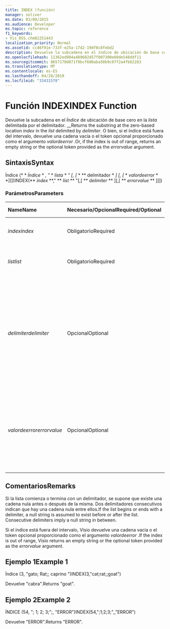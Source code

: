 ```yaml
---
title: INDEX (función)
manager: soliver
ms.date: 03/09/2015
ms.audience: Developer
ms.topic: reference
f1_keywords:
- Vis_DSS.chm82251443
localization_priority: Normal
ms.assetid: cc46f91e-733f-e25a-17d2-19df8c8febd2
description: Devuelve la subcadena en el índice de ubicación de base cero en la lista delimitada por el delimitador. O bien, si el índice está fuera del intervalo, devuelve una cadena vacía o el token opcional proporcionado como el argumento valordeerror.
ms.openlocfilehash: 11362ed984a489682d57f007300e60de548ddf11
ms.sourcegitcommit: 8657170d071f9bcf680aba50b9c07f2a4fb82283
ms.translationtype: MT
ms.contentlocale: es-ES
ms.lasthandoff: 04/28/2019
ms.locfileid: "33431578"
---
```

# <a name="index-function"></a><span data-ttu-id="84ffd-104">Función INDEX</span><span class="sxs-lookup"><span data-stu-id="84ffd-104">INDEX Function</span></span>

<span data-ttu-id="84ffd-105">Devuelve la subcadena en el _Índice_ de ubicación de base cero en la _lista_ delimitada por el delimitador. __</span><span class="sxs-lookup"><span data-stu-id="84ffd-105">Returns the substring at the zero-based location  _index_ in the  _list_ delimited by  _delimiter_.</span></span> <span data-ttu-id="84ffd-106">O bien, si el índice está fuera del intervalo, devuelve una cadena vacía o el token opcional proporcionado como el argumento *valordeerror* .</span><span class="sxs-lookup"><span data-stu-id="84ffd-106">Or, if the index is out of range, returns an empty string or the optional token provided as the  *errorvalue*  argument.</span></span> 
  
## <a name="syntax"></a><span data-ttu-id="84ffd-107">Sintaxis</span><span class="sxs-lookup"><span data-stu-id="84ffd-107">Syntax</span></span>

<span data-ttu-id="84ffd-108">Índice (\* \* *Índice* \* *, "* \* *lista* \* *" [, [* \* \*\* delimitador \* *] [, [* \* *valordeerror* \* \*]]])</span><span class="sxs-lookup"><span data-stu-id="84ffd-108">INDEX(\*\* *index* \*\*," \*\* *list* \*\* "[,[ \*\* *delimiter* \*\* ][,[ \*\* *errorvalue* \*\* ]]])</span></span> 
  
### <a name="parameters"></a><span data-ttu-id="84ffd-109">Parámetros</span><span class="sxs-lookup"><span data-stu-id="84ffd-109">Parameters</span></span>

|<span data-ttu-id="84ffd-110">**Name**</span><span class="sxs-lookup"><span data-stu-id="84ffd-110">**Name**</span></span>|<span data-ttu-id="84ffd-111">**Necesario/Opcional**</span><span class="sxs-lookup"><span data-stu-id="84ffd-111">**Required/Optional**</span></span>|<span data-ttu-id="84ffd-112">**Tipo de datos**</span><span class="sxs-lookup"><span data-stu-id="84ffd-112">**Data Type**</span></span>|<span data-ttu-id="84ffd-113">**Descripción**</span><span class="sxs-lookup"><span data-stu-id="84ffd-113">**Description**</span></span>|
|:-----|:-----|:-----|:-----|
| <span data-ttu-id="84ffd-114">_index_</span><span class="sxs-lookup"><span data-stu-id="84ffd-114">_index_</span></span> <br/> |<span data-ttu-id="84ffd-115">Obligatorio</span><span class="sxs-lookup"><span data-stu-id="84ffd-115">Required</span></span>  <br/> |<span data-ttu-id="84ffd-116">**Number**</span><span class="sxs-lookup"><span data-stu-id="84ffd-116">**Number**</span></span> <br/> |<span data-ttu-id="84ffd-117">Especifica la ubicación que desea buscar.</span><span class="sxs-lookup"><span data-stu-id="84ffd-117">The location that you want to find.</span></span>  <br/> |
| <span data-ttu-id="84ffd-118">_list_</span><span class="sxs-lookup"><span data-stu-id="84ffd-118">_list_</span></span> <br/> |<span data-ttu-id="84ffd-119">Obligatorio</span><span class="sxs-lookup"><span data-stu-id="84ffd-119">Required</span></span>  <br/> |<span data-ttu-id="84ffd-120">**String**</span><span class="sxs-lookup"><span data-stu-id="84ffd-120">**String**</span></span> <br/> |<span data-ttu-id="84ffd-121">Lista en la que desea realizar la búsqueda.</span><span class="sxs-lookup"><span data-stu-id="84ffd-121">The list in which you want to search.</span></span>  <br/> |
| <span data-ttu-id="84ffd-122">_delimiter_</span><span class="sxs-lookup"><span data-stu-id="84ffd-122">_delimiter_</span></span> <br/> |<span data-ttu-id="84ffd-123">Opcional</span><span class="sxs-lookup"><span data-stu-id="84ffd-123">Optional</span></span>  <br/> |<span data-ttu-id="84ffd-124">**String**</span><span class="sxs-lookup"><span data-stu-id="84ffd-124">**String**</span></span> <br/> | <span data-ttu-id="84ffd-125">La cadena que se va a usar como delimitador de la _lista_.</span><span class="sxs-lookup"><span data-stu-id="84ffd-125">The string to use as a delimiter within  _list_.</span></span> <span data-ttu-id="84ffd-126">Una __ cadena de delimitador puede tener más de un carácter de longitud e incluir caracteres de varios bytes.</span><span class="sxs-lookup"><span data-stu-id="84ffd-126">A  _delimiter_ string can be more than one character in length and include multibyte characters.</span></span> <span data-ttu-id="84ffd-127">El valor predeterminado es un punto y coma.</span><span class="sxs-lookup"><span data-stu-id="84ffd-127">The default is a semicolon.</span></span>  <br/> |
| <span data-ttu-id="84ffd-128">_valordeerror_</span><span class="sxs-lookup"><span data-stu-id="84ffd-128">_errorvalue_</span></span> <br/> |<span data-ttu-id="84ffd-129">Opcional</span><span class="sxs-lookup"><span data-stu-id="84ffd-129">Optional</span></span>  <br/> |<span data-ttu-id="84ffd-130">**Number**</span><span class="sxs-lookup"><span data-stu-id="84ffd-130">**Number**</span></span> <br/> | <span data-ttu-id="84ffd-131">Valor especificado por el usuario que debe devolverse en el caso de que el índice no esté incluido en el intervalo.</span><span class="sxs-lookup"><span data-stu-id="84ffd-131">A user-specified value to return if the index is out of range.</span></span> <span data-ttu-id="84ffd-132">El valor predeterminado es una cadena vacía.</span><span class="sxs-lookup"><span data-stu-id="84ffd-132">The default is an empty string.</span></span>  <br/> |
   
## <a name="remarks"></a><span data-ttu-id="84ffd-133">Comentarios</span><span class="sxs-lookup"><span data-stu-id="84ffd-133">Remarks</span></span>

<span data-ttu-id="84ffd-p105">Si la lista comienza o termina con un delimitador, se supone que existe una cadena nula antes o después de la misma. Dos delimitadores consecutivos indican que hay una cadena nula entre ellos.</span><span class="sxs-lookup"><span data-stu-id="84ffd-p105">If the list begins or ends with a delimiter, a null string is assumed to exist before or after the list. Consecutive delimiters imply a null string in between.</span></span> 
  
<span data-ttu-id="84ffd-136">Si el índice está fuera del intervalo, Visio devuelve una cadena vacía o el token opcional proporcionado como el argumento *valordeerror* .</span><span class="sxs-lookup"><span data-stu-id="84ffd-136">If the index is out of range, Visio returns an empty string or the optional token provided as the  *errorvalue*  argument.</span></span> 
  
## <a name="example-1"></a><span data-ttu-id="84ffd-137">Ejemplo 1</span><span class="sxs-lookup"><span data-stu-id="84ffd-137">Example 1</span></span>

<span data-ttu-id="84ffd-138">Índice (3, "gato; Rat;; caprino ")</span><span class="sxs-lookup"><span data-stu-id="84ffd-138">INDEX(3,"cat;rat;;goat")</span></span>
  
<span data-ttu-id="84ffd-139">Devuelve "cabra".</span><span class="sxs-lookup"><span data-stu-id="84ffd-139">Returns "goat".</span></span>
  
## <a name="example-2"></a><span data-ttu-id="84ffd-140">Ejemplo 2</span><span class="sxs-lookup"><span data-stu-id="84ffd-140">Example 2</span></span>

<span data-ttu-id="84ffd-141">ÍNDICE (54, "; 1; 2; 3;";, "ERROR")</span><span class="sxs-lookup"><span data-stu-id="84ffd-141">INDEX(54,";1;2;3;",,"ERROR")</span></span>
  
<span data-ttu-id="84ffd-142">Devuelve "ERROR".</span><span class="sxs-lookup"><span data-stu-id="84ffd-142">Returns "ERROR".</span></span>
  

